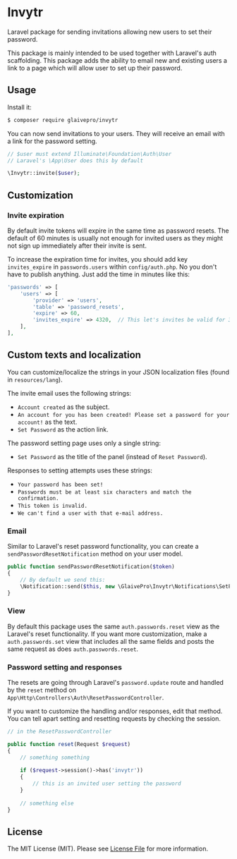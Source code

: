# Invytr

Laravel package for sending invitations allowing new users to set their password.

This package is mainly intended to be used together with Laravel's auth scaffolding. This package adds the ability to email new and existing users  a link to a page which will allow user to set up their password.

## Usage

Install it:

```bash
$ composer require glaivepro/invytr
```

You can now send invitations to your users. They will receive an email with a link for the password setting.

```php
// $user must extend Illuminate\Foundation\Auth\User
// Laravel's \App\User does this by default

\Invytr::invite($user);
```

## Customization

### Invite expiration

By default invite tokens will expire in the same time as password resets. The default of 60 minutes is usually not enough for invited users as they might not sign up immediately after their invite is sent.

To increase the expiration time for invites, you should add key `invites_expire` in `passwords.users` within `config/auth.php`. No you don't have to publish anything. Just add the time in minutes like this:

```php
'passwords' => [
	'users' => [
		'provider' => 'users',
		'table' => 'password_resets',
		'expire' => 60,
		'invites_expire' => 4320,  // This let's invites be valid for 3 days
	],
],
```

## Custom texts and localization

You can customize/localize the strings in your JSON localization files (found in `resources/lang`).

The invite email uses the following strings:

- `Account created` as the subject.
- `An account for you has been created! Please set a password for your account!` as the text.
- `Set Password` as the action link.

The password setting page uses only a single string:

- `Set Password` as the title of the panel (instead of `Reset Password`).

Responses to setting attempts uses these strings:

- `Your password has been set!`
- `Passwords must be at least six characters and match the confirmation.`
- `This token is invalid.`
- `We can't find a user with that e-mail address.`

### Email

Similar to Laravel's reset password functionality, you can create a `sendPasswordResetNotification` method on your user model.
```php
public function sendPasswordResetNotification($token)
{
	// By default we send this:
	\Notification::send($this, new \GlaivePro\Invytr\Notifications\SetPassword($token));
}
```

### View

By default this package uses the same `auth.passwords.reset` view as the Laravel's reset functionality. If you want more customization, make a `auth.passwords.set` view that includes all the same fields and posts the same request as does `auth.passwords.reset`.

### Password setting and responses

The resets are going through Laravel's `password.update` route and handled by the `reset` method on `App\Http\Controllers\Auth\ResetPasswordController`.

If you want to customize the handling and/or responses, edit that method. You can tell apart setting and resetting requests by checking the session.

```php
// in the ResetPasswordController

public function reset(Request $request)
{
	// something something
	
	if ($request->session()->has('invytr'))
	{
		// this is an invited user setting the password
	}
	
	// something else
}
```

## License

The MIT License (MIT). Please see [License File](LICENSE.md) for more information.

[link-packagist]: https://packagist.org/packages/GlaivePro/Invytr
[link-author]: https://github.com/larzs
[link-contributors]: ../../contributors
